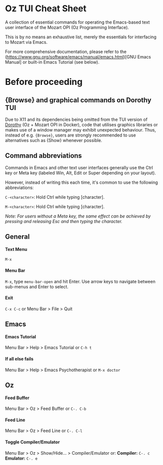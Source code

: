 # Oz TUI Cheat Sheet

A collection of essential commands for operating the Emacs-based text user interface of the Mozart OPI (Oz Programming Interface).

This is by no means an exhaustive list, merely the essentials for interfacing to Mozart via Emacs.

For more comprehensive documentation, please refer to the (https://www.gnu.org/software/emacs/manual/emacs.html)[GNU Emacs Manual] or built-in Emacs Tutorial (see below).

# Before proceeding

## {Browse} and graphical commands on Dorothy TUI
Due to X11 and its dependencies being omitted from the TUI version of [Dorothy](https://github.com/richarah/dorothy) (Oz + Mozart OPI in Docker), code that utilises graphics libraries or makes use of a window manager may exhibit unexpected behaviour.
Thus, instead of e.g. `{Browse}`, users are strongly recommended to use alternatives such as {Show} whenever possible.

## Command abbreviations
Commands in Emacs and other text user interfaces generally use the Ctrl key or Meta key (labeled Win, Alt, Edit or Super depending on your layout).

However, instead of writing this each time, it's common to use the following abbreviations:

`C-<character>`: Hold Ctrl while typing [character].

`M-<character>`: Hold Ctrl while typing [character].

*Note: For users without a Meta key, the same effect can be achieved by pressing and releasing Esc and then typing the character.*

## General

#### Text Menu
`M-x`

#### Menu Bar
`M-x`, type `menu-bar-open` and hit Enter.
Use arrow keys to navigate between sub-menus and Enter to select.

#### Exit
`C-x C-c` or Menu Bar > File > Quit

## Emacs

#### Emacs Tutorial
Menu Bar > Help > Emacs Tutorial or `C-h t`

#### If all else fails
Menu Bar > Help > Emacs Psychotherapist or `M-x doctor`

## Oz

#### Feed Buffer
Menu Bar > Oz > Feed Buffer or `C-. C-b`

#### Feed Line
Menu Bar > Oz > Feed Line or `C-. C-l`

#### Toggle Compiler/Emulator
Menu Bar > Oz > Show/Hide... > Compiler/Emulator or:
**Compiler:** `C-. c`
**Emulator:** `C-. e`
